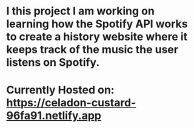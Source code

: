 # I this project I am working on learning how the Spotify API works to create a history website where it keeps track of the music the user listens on Spotify.
# Currently Hosted on: https://celadon-custard-96fa91.netlify.app
